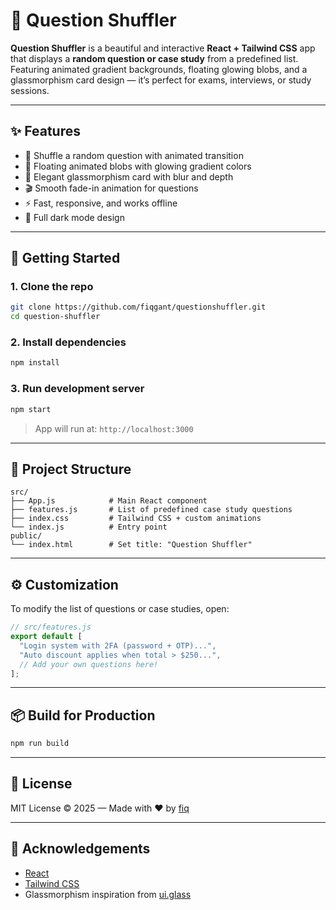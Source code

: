 # 🎲 Question Shuffler

**Question Shuffler** is a beautiful and interactive **React + Tailwind CSS** app that displays a **random question or case study** from a predefined list. Featuring animated gradient backgrounds, floating glowing blobs, and a glassmorphism card design — it’s perfect for exams, interviews, or study sessions.

---

## ✨ Features

- 🔀 Shuffle a random question with animated transition
- 🌌 Floating animated blobs with glowing gradient colors
- 💠 Elegant glassmorphism card with blur and depth
- 🎬 Smooth fade-in animation for questions
- ⚡ Fast, responsive, and works offline
- 🌙 Full dark mode design

---

## 🚀 Getting Started

### 1. Clone the repo

```bash
git clone https://github.com/fiqgant/questionshuffler.git
cd question-shuffler
````

### 2. Install dependencies

```bash
npm install
```

### 3. Run development server

```bash
npm start
```

> App will run at: `http://localhost:3000`

---

## 🧱 Project Structure

```
src/
├── App.js            # Main React component
├── features.js       # List of predefined case study questions
├── index.css         # Tailwind CSS + custom animations
└── index.js          # Entry point
public/
└── index.html        # Set title: "Question Shuffler"
```

---

## ⚙️ Customization

To modify the list of questions or case studies, open:

```js
// src/features.js
export default [
  "Login system with 2FA (password + OTP)...",
  "Auto discount applies when total > $250...",
  // Add your own questions here!
];
```

---

## 📦 Build for Production

```bash
npm run build
```

---

## 📘 License

MIT License
© 2025 — Made with ❤️ by [fiq](https://github.com/fiqgant)

---

## 🙌 Acknowledgements

* [React](https://reactjs.org/)
* [Tailwind CSS](https://tailwindcss.com/)
* Glassmorphism inspiration from [ui.glass](https://ui.glass/)

```
